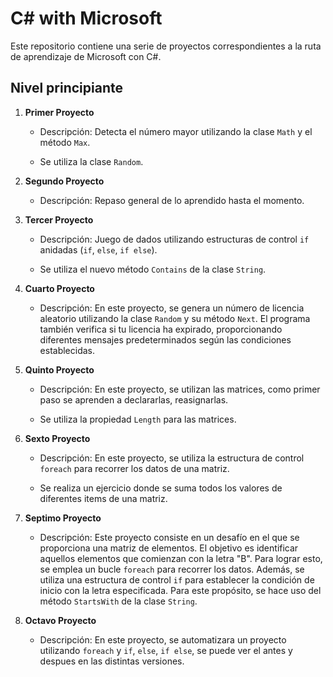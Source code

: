# C# with Microsoft

Este repositorio contiene una serie de proyectos correspondientes a la ruta de aprendizaje de Microsoft con C#.

## Nivel principiante

1. **Primer Proyecto**
   - Descripción: Detecta el número mayor utilizando la clase `Math` y el método `Max`.
   
   - Se utiliza la clase `Random`.
   
2. **Segundo Proyecto**
   - Descripción: Repaso general de lo aprendido hasta el momento.

3. **Tercer Proyecto**
   - Descripción: Juego de dados utilizando estructuras de control `if` anidadas (`if`, `else`, `if else`).

   - Se utiliza el nuevo método `Contains` de la clase `String`.
  
4. **Cuarto Proyecto**
   - Descripción: En este proyecto, se genera un número de licencia aleatorio utilizando la clase `Random` y su método `Next`. El programa también verifica si tu licencia ha expirado, proporcionando diferentes mensajes predeterminados según las 
     condiciones establecidas.

5. **Quinto Proyecto**
   - Descripción: En este proyecto, se utilizan las matrices, como primer paso se aprenden a declararlas, reasignarlas.
   
   - Se utiliza la propiedad `Length` para las matrices.
  
6. **Sexto Proyecto**
   - Descripción: En este proyecto, se utiliza la estructura de control `foreach` para recorrer los datos de una matriz.
     
   - Se realiza un ejercicio donde se suma todos los valores de diferentes items de una matriz.
  
7. **Septimo Proyecto**
   - Descripción: Este proyecto consiste en un desafío en el que se proporciona una matriz de elementos. El objetivo es identificar aquellos elementos que comienzan con la letra "B". Para lograr esto, se emplea un bucle `foreach` para recorrer los datos. 
     Además, se utiliza una estructura de control `if` para establecer la condición de inicio con la letra especificada. Para este propósito, se hace uso del método `StartsWith` de la clase `String`.

8. **Octavo Proyecto**
   - Descripción: En este proyecto, se automatizara un proyecto utilizando `foreach` y `if`, `else`, `if else`, se puede ver el antes y despues en las distintas versiones.
     
   

 



